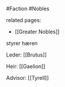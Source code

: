 #Faction 
#Nobles 

related pages:
  - [[Greater Nobles]]

styrer hæren

Leder: [[Brutus]]

Heir: [[Gaelion]]

Advisor: [[Tyrell]]
